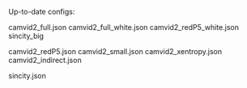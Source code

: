 Up-to-date configs:

camvid2_full.json
camvid2_full_white.json
camvid2_redP5_white.json
sincity_big

camvid2_redP5.json
camvid2_small.json
camvid2_xentropy.json
camvid2_indirect.json

sincity.json


